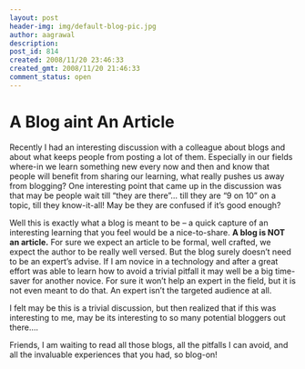 ```yaml
---
layout: post
header-img: img/default-blog-pic.jpg
author: aagrawal
description: 
post_id: 814
created: 2008/11/20 23:46:33
created_gmt: 2008/11/20 21:46:33
comment_status: open
---
```


# A Blog aint An Article

<p>Recently I had an interesting discussion with a colleague about blogs and about what keeps people from posting a lot of them.
Especially in our fields where-in we learn something new every now and then and know that people will benefit from sharing our learning, what really pushes us away from blogging?
<!--more-->
One interesting point that came up in the discussion was that may be people wait till “they are there”… till they are “9 on 10” on a topic, till they know-it-all!
May be they are confused if it’s good enough?</p>
<p>Well this is exactly what a blog is meant to be – a quick capture of an interesting learning that you feel would be a nice-to-share.
<strong>A blog is NOT an article.</strong> For sure we expect an article to be formal, well crafted, we expect the author to be really well versed. But the blog surely doesn’t need to be an expert’s advise. If I am novice in a technology and after a great effort was able to learn how to avoid a trivial pitfall it may well be a big time-saver for another novice. For sure it won’t help an expert in the field, but it is not even meant to do that. An expert isn’t the targeted audience at all.</p>
<p>I felt may be this is a trivial discussion, but then realized that if this was interesting to me, may be its interesting to so many potential bloggers out there….</p>
<p>Friends, I am waiting to read all those blogs, all the pitfalls I can avoid, and all the invaluable experiences that you had, so blog-on!</p>
